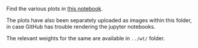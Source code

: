 Find the various plots in [this notebook](https://github.com/Ayushk4/WAN_PDE/blob/master/Images%20for%20elliptic_dirichlet%20dims-5/Plots%20-%20GPU.ipynb).

The plots have also been separately uploaded as images within this folder, in case GitHub has trouble rendering the jupyter notebooks.

The relevant weights for the same are available in `../wt/` folder.

